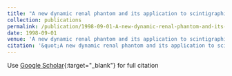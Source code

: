 ```yaml
---
title: "A new dynamic renal phantom and its application to scintigraphic studies for pixel basis functional radionuclide imaging"
collection: publications
permalink: /publication/1998-09-01-A-new-dynamic-renal-phantom-and-its-application-to-scintigraphic-studies-for-pixel-basis-functional-radionuclide-imaging
date: 1998-09-01
venue: 'A new dynamic renal phantom and its application to scintigraphic studies for pixel basis functional radionuclide imaging'
citation: '&quot;A new dynamic renal phantom and its application to scintigraphic studies for pixel basis functional radionuclide imaging.&quot; A new dynamic renal phantom and its application to scintigraphic studies for pixel basis functional radionuclide imaging, 1998.'
---
```

Use [Google Scholar](https://scholar.google.com/scholar?q=A+new+dynamic+renal+phantom+and+its+application+to+scintigraphic+studies+for+pixel+basis+functional+radionuclide+imaging){:target="_blank"} for full citation